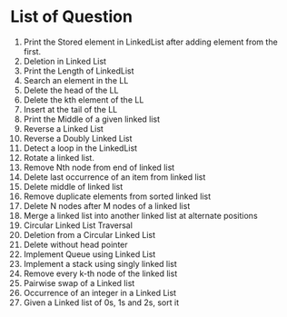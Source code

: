 # List of Question

1. Print the Stored element in LinkedList after adding element from the first.
1. Deletion in Linked List
1. Print the Length of LinkedList
1. Search an element in the LL
1. Delete the head of the LL
1. Delete the kth element of the LL
1. Insert at the tail of the LL
1. Print the Middle of a given linked list
1. Reverse a Linked List
1. Reverse a Doubly Linked List
1. Detect a loop in the LinkedList
1. Rotate a linked list.
1. Remove Nth node from end of linked list
1. Delete last occurrence of an item from linked list
1. Delete middle of linked list
1. Remove duplicate elements from sorted linked list
1. Delete N nodes after M nodes of a linked list
1. Merge a linked list into another linked list at alternate positions
1. Circular Linked List Traversal
1. Deletion from a Circular Linked List
1. Delete without head pointer
1. Implement Queue using Linked List
1. Implement a stack using singly linked list
1. Remove every k-th node of the linked list
1. Pairwise swap of a Linked list
1. Occurrence of an integer in a Linked List
1. Given a Linked list of 0s, 1s and 2s, sort it
